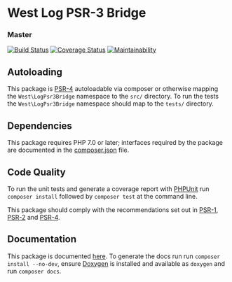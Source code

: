 # West Log PSR-3 Bridge

### Master
[![Build Status](https://travis-ci.org/christopher-evans/log-psr-3-bridge.svg?branch=master)](https://travis-ci.org/christopher-evans/log-psr-3-bridge)
[![Coverage Status](https://coveralls.io/repos/github/christopher-evans/log-psr-3-bridge/badge.svg?branch=master)](https://coveralls.io/github/christopher-evans/log-psr-3-bridge?branch=master)
[![Maintainability](https://api.codeclimate.com/v1/badges/51638f617cb68a480007/maintainability)](https://codeclimate.com/github/christopher-evans/log-psr-3-bridge/maintainability)

## Autoloading

This package is [PSR-4][] autoloadable via composer or otherwise mapping the `West\LogPsr3Bridge`
namespace to the `src/` directory.  To run the tests the `West\LogPsr3Bridge` namespace should map
to the `tests/` directory.


## Dependencies

This package requires PHP 7.0 or later; interfaces required by the package are
documented in the [composer.json][] file.


## Code Quality

To run the unit tests and generate a coverage report with [PHPUnit][] run
`composer install` followed by `composer test` at the command line.

This package should comply with the recommendations set out in [PSR-1][], [PSR-2][]
and [PSR-4][].


## Documentation

This package is documented [here](./docs/index.md).  To generate the docs run
run `composer install --no-dev`, ensure [Doxygen][] is installed and available
as `doxygen` and run `composer docs`.


[PSR-1]: https://github.com/php-fig/fig-standards/blob/master/accepted/PSR-1-basic-coding-standard.md
[PSR-2]: https://github.com/php-fig/fig-standards/blob/master/accepted/PSR-2-coding-style-guide.md
[PSR-3]: https://github.com/php-fig/fig-standards/blob/master/accepted/PSR-3-logger-interface.md
[PSR-4]: https://github.com/php-fig/fig-standards/blob/master/accepted/PSR-4-autoloader.md
[Composer]: http://getcomposer.org/
[Doxygen]: http://www.stack.nl/~dimitri/doxygen/
[PHPUnit]: http://phpunit.de/
[composer.json]: ./composer.json
[PMD]: https://pmd.github.io/